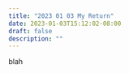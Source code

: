 ```yaml
---
title: "2023 01 03 My Return"
date: 2023-01-03T15:12:02-08:00
draft: false
description: ""
---
```


blah